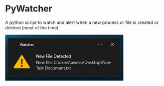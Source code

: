 # PyWatcher
A python script to watch and alert when a new process or file is created or deleted (most of the time)

![](https://raw.githubusercontent.com/Proactive-Development/PyWatcher/main/example.png?token=GHSAT0AAAAAABMFEM3RATIDQFNJHLCCTO7EYT5LLFA)
